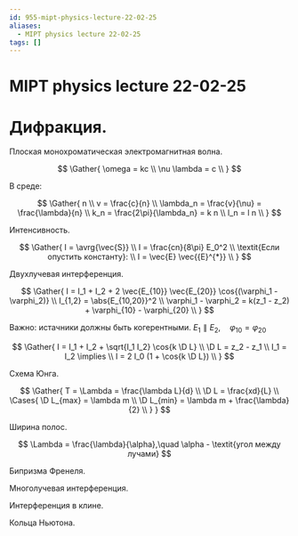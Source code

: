 ```yaml
---
id: 955-mipt-physics-lecture-22-02-25
aliases:
  - MIPT physics lecture 22-02-25
tags: []
---
```


# MIPT physics lecture 22-02-25

# Дифракция.

Плоская монохроматическая электромагнитная волна.

$$
\Gather{
\omega = kc \\
\nu \lambda = c \\
}
$$

В среде:

$$
\Gather{
n \\
v = \frac{c}{n} \\
\lambda_n = \frac{v}{\nu} = \frac{\lambda}{n} \\
k_n = \frac{2\pi}{\lambda_n} = k n \\
l_n = l n \\
}
$$

Интенсивность.

$$
\Gather{
I = \avrg{\vec{S}} \\
I = \frac{cn}{8\pi} E_0^2 \\
\textit{Если опустить константу}: \\
I = \vec{E} \vec{{E}^{*}} \\
}
$$

Двухлучевая интерференция.

$$
\Gather{
I = I_1 + I_2 + 2 \vec{E_{10}} \vec{E_{20}} \cos{(\varphi_1 - \varphi_2)} \\
I_{1,2} = \abs{E_{10,20}}^2 \\
\varphi_1 - \varphi_2 = k(z_1 - z_2) + \varphi_{10} - \varphi_{20} \\
}
$$

Важно: истачники должны быть когерентными.
$E_1 \parallel E_2,\quad \varphi_{10} = \varphi_{20}$

$$
\Gather{
I = I_1 + I_2 + \sqrt{I_1 I_2} \cos{k \D L} \\
\D L = z_2 - z_1 \\
I_1 = I_2 \implies \\
I = 2 I_0 (1 + \cos{k \D L}) \\
}
$$

Схема Юнга.

$$
\Gather{
T = \Lambda = \frac{\lambda L}{d} \\
\D L = \frac{xd}{L} \\
\Cases{
\D L_{max} = \lambda m \\
\D L_{min} = \lambda m + \frac{\lambda}{2} \\
}
}
$$

Ширина полос.

$$
\Lambda = \frac{\lambda}{\alpha},\quad \alpha - \textit{угол между лучами}
$$

Бипризма Френеля.

Многолучевая интерференция.

Интерференция в клине.

Кольца Ньютона.

